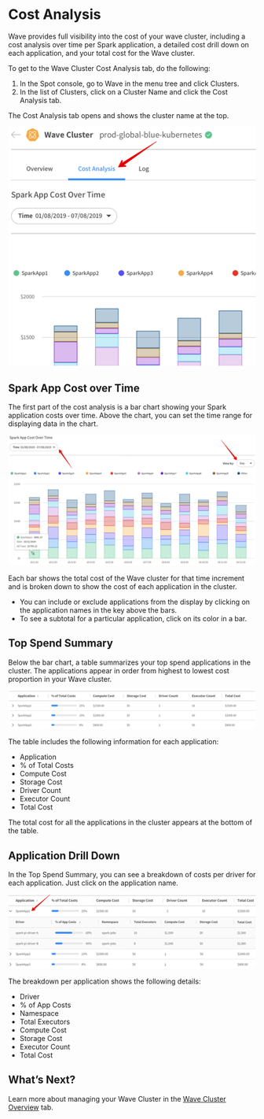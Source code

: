 # Cost Analysis

Wave provides full visibility into the cost of your wave cluster, including a cost analysis over time per Spark application, a detailed cost drill down on each application, and your total cost for the Wave cluster.

To get to the Wave Cluster Cost Analysis tab, do the following:
1. In the Spot console, go to Wave in the menu tree and click Clusters.
2. In the list of Clusters, click on a Cluster Name and click the Cost Analysis tab.

The Cost Analysis tab opens and shows the cluster name at the top.

<img src="/wave/_media/tutorial-wave-cost-analysis-01.png" />

## Spark App Cost over Time

The first part of the cost analysis is a bar chart showing your Spark application costs over time. Above the chart, you can set the time range for displaying data in the chart.

<img src="/wave/_media/tutorial-wave-cost-analysis-02.png" />

Each bar shows the total cost of the Wave cluster for that time increment and is broken down to show the cost of each application in the cluster.
- You can include or exclude applications from the display by clicking on the application names in the key above the bars.
- To see a subtotal for a particular application, click on its color in a bar.

## Top Spend Summary

Below the bar chart, a table summarizes your top spend applications in the cluster. The applications appear in order from highest to lowest cost proportion in your Wave cluster.

<img src="/wave/_media/tutorial-wave-cost-analysis-03.png" />

The table includes the following information for each application:
- Application
- % of Total Costs
- Compute Cost
- Storage Cost
- Driver Count
- Executor Count
- Total Cost

The total cost for all the applications in the cluster appears at the bottom of the table.

## Application Drill Down

In the Top Spend Summary, you can see a breakdown of costs per driver for each application. Just click on the application name.

<img src="/wave/_media/tutorial-wave-cost-analysis-04.png" />

The breakdown per application shows the following details:
- Driver
- % of App Costs
- Namespace
- Total Executors
- Compute Cost
- Storage Cost
- Executor Count
- Total Cost

## What’s Next?

Learn more about managing your Wave Cluster in the [Wave Cluster Overview](wave/features/wave-cluster-overview) tab.
